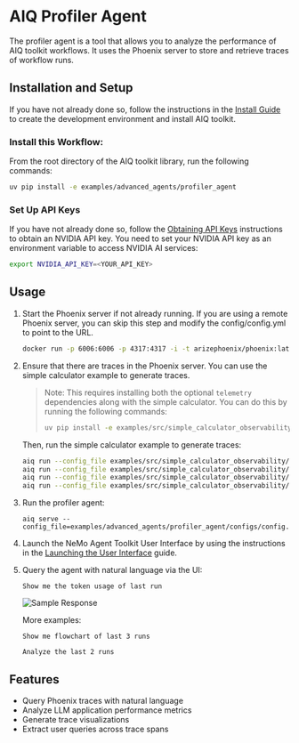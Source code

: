 <!--
SPDX-FileCopyrightText: Copyright (c) 2025, NVIDIA CORPORATION & AFFILIATES. All rights reserved.
SPDX-License-Identifier: Apache-2.0

Licensed under the Apache License, Version 2.0 (the "License");
you may not use this file except in compliance with the License.
You may obtain a copy of the License at

http://www.apache.org/licenses/LICENSE-2.0

Unless required by applicable law or agreed to in writing, software
distributed under the License is distributed on an "AS IS" BASIS,
WITHOUT WARRANTIES OR CONDITIONS OF ANY KIND, either express or implied.
See the License for the specific language governing permissions and
limitations under the License.
-->

# AIQ Profiler Agent

The profiler agent is a tool that allows you to analyze the performance of AIQ toolkit workflows. It uses the Phoenix server to store and retrieve traces of workflow runs.

## Installation and Setup

If you have not already done so, follow the instructions in the [Install Guide](../../../docs/source/quick-start/installing.md) to create the development environment and install AIQ toolkit.

### Install this Workflow:

From the root directory of the AIQ toolkit library, run the following commands:

```bash
uv pip install -e examples/advanced_agents/profiler_agent
```

### Set Up API Keys
If you have not already done so, follow the [Obtaining API Keys](../../../docs/source/quick-start/installing.md#obtaining-api-keys) instructions to obtain an NVIDIA API key. You need to set your NVIDIA API key as an environment variable to access NVIDIA AI services:

```bash
export NVIDIA_API_KEY=<YOUR_API_KEY>
```

## Usage

1. Start the Phoenix server if not already running. If you are using a remote Phoenix server, you can skip this step and modify the config/config.yml to point to the URL.
   ```bash
   docker run -p 6006:6006 -p 4317:4317 -i -t arizephoenix/phoenix:latest
   ```

2. Ensure that there are traces in the Phoenix server. You can use the simple calculator example to generate traces.
   > Note: This requires installing both the optional `telemetry` dependencies along with the simple calculator. You can do this by running the following commands:
   > ```bash
   > uv pip install -e examples/src/simple_calculator_observability
   > ```

   Then, run the simple calculator example to generate traces:
   ```bash
   aiq run --config_file examples/src/simple_calculator_observability/configs/config-tracing.yml --input "Is the product of 2 * 4 greater than the current hour of the day?"
   aiq run --config_file examples/src/simple_calculator_observability/configs/config-tracing.yml --input "Is the product of 33 * 4 greater than the current hour of the day?"
   aiq run --config_file examples/src/simple_calculator_observability/configs/config-tracing.yml --input "Is the sum of 44 and 55 greater than the current hour of the day?"
   aiq run --config_file examples/src/simple_calculator_observability/configs/config-tracing.yml --input "Is the difference between 7 and 5 less than the current hour of the day?"
   ```

3. Run the profiler agent:
   ```
   aiq serve --config_file=examples/advanced_agents/profiler_agent/configs/config.yml
   ```

4. Launch the NeMo Agent Toolkit User Interface by using the instructions in the [Launching the User Interface](../../../docs/source/quick-start/launching-ui.md#launch-the-nemo-agent-toolkit-user-interface) guide.

5. Query the agent with natural language via the UI:
   ```
   Show me the token usage of last run
   ```

   ![Sample Response](../../../docs/source/_static/profiler-agent.png "Sample Response UI Image")

   More examples:
   ```
   Show me flowchart of last 3 runs
   ```

   ```
   Analyze the last 2 runs
   ```

## Features

- Query Phoenix traces with natural language
- Analyze LLM application performance metrics
- Generate trace visualizations
- Extract user queries across trace spans
